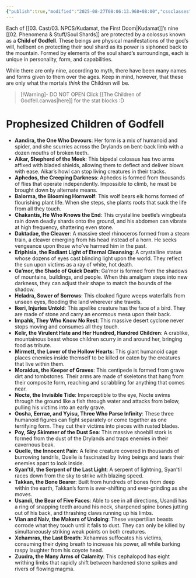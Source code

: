 ```yaml
---
{"publish":true,"modified":"2025-08-27T08:06:13.968+08:00","cssclasses":""}
---
```



Each of [[03. Cast/03. NPCS/Kudamat, the First Doom\|Kudamat]]’s nine [[02. Phenomena & Stuff/Soul Shards]] are protected by a colossus known as a **Child of Godfell**. These beings are physical manifestations of the god’s will, hellbent on protecting their soul shard as its power is siphoned back to the mountain. Formed by elements of the soul shard’s surroundings, each is unique in personality, form, and capabilities.

While there are only nine, according to myth, there have been many names and forms given to them over the ages. Keep in mind, however, that these are only what the mortals *think* the Children will be.

> [!Warning]- DO NOT OPEN
> Click [[The Children of Godfell.canvas|here]] for the stat blocks :D

# Prophesized Children of Godfell
- **Aandira, the One Who Devours**: Her form is a mix of humanoid and spider, and she scurries across the Drylands on bent-back limb with a dozen mouths of broken teeth.
- **Aikar, Shepherd of the Meek**: This bipedal colossus has two arms affixed with bladed shields, allowing them to deflect and deliver blows with ease. Aikar’s howl can stop living creatures in their tracks.
- **Aphedos, the Creeping Darkness**: Aphedos is formed from thousands of flies that operate independently. Impossible to climb, he must be brought down by alternate means.
- **Balorma, the Blooming Hornwolf**: This wolf bears elk horns formed of flourishing plant life. When she steps, she plants roots that suck the life from all they touch.
- **Chakantis, He Who Knows the End**: This crystalline beetle’s wingbeats rain down deadly shards onto the ground, and his abdomen can vibrate at high frequency, shattering even stone.
- **Daktadae, the Cleaver**: A massive steel rhinoceros formed from a steam train, a cleaver emerging from his head instead of a horn. He seeks vengeance upon those who’ve harmed him in the past.
- **Eriphisia, the Radiant Light of Eternal Cleansing**: A crystalline statue whose dozens of eyes cast blinding light upon the world. They reflect the sun upon victims as a ray of white, hot death.
- **Ga’mor, the Shade of Quick Death**: Ga’mor is formed from the shadows of mountains, buildings, and people. When this amalgam steps into new darkness, they can adjust their shape to match the bounds of the shadow.
- **Heladra, Sower of Sorrows**: This cloaked figure weeps waterfalls from unseen eyes, flooding the land wherever she travels.
- **Ikeri, Injuries Untold**: This apelike creature has the face of a bird. They are made of stone and carry an enormous mesa upon their back.
- **Impahk, They Who Know No Rest**: This massive desert cyclone never stops moving and consumes all they touch.
- **Kelir, the Virulent Hate and Her Hundred, Hundred Children**: A crablike, mountainous beast whose children scurry in and around her, bringing food as tribute.
- **Mirmett, the Lover of the Hollow Hearts**: This giant humanoid cage places enemies inside themself to be killed or eaten by the creatures that live within them.
- **Moraidus, the Keeper of Graves**: This centipede is formed from grave dirt and tombstones. Their arms are made of skeletons that hang from their composite form, reaching and scrabbling for anything that comes near.
- **Nocte, the Invisible Tide**: Imperceptible to the eye, Nocte swims through the ground like a fish through water and attacks from below, pulling his victims into an early grave.
- **Oosha, Eerrae, and Yyisu, Three Who Parse Infinity**: These three humanoid figures can fight separately or come together as one terrifying form. They cut their victims into pieces with rusted blades.
- **Poy, Sky Skimmer of the Dust Sea**: This massive shoebill stork is formed from the dust of the Drylands and traps enemies in their cavernous beak.
- **Quelle, the Innocent Pain**: A feline creature covered in thousands of burrowing tendrils, Quelle is fascinated by living beings and tears their enemies apart to look inside.
- **Syan’til, the Serpent of the Last Light**: A serpent of lightning, Syan’til races down from the sky to strike with blazing speed.
- **Takkan, the Bone Bearer**: Built from hundreds of bones from deep within the earth, Takkan’s form is ever-shifting and ever-grinding as she moves.
- **Usandi, the Bear of Five Faces**: Able to see in all directions, Usandi has a ring of snapping teeth around his neck, sharpened spine bones jutting out of his back, and thrashing claws running up his limbs.
- **Vian and Naiv, the Makers of Undoing**: These vespertilian beasts corrode what they touch until it falls to dust. They can only be killed by simultaneously striking weak points on both creatures.
- **Xehamras, the Last Breath**: Xehamras suffocates his victims, consuming their dying breath to increase his power, all while barking raspy laughter from his coyote head.
- **Zuudra, the Many Arms of Calamity**: This cephalopod has eight writhing limbs that rapidly shift between hardened stone spikes and rivers of flowing magma.
